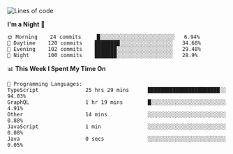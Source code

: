 <!--START_SECTION:waka-->
![Lines of code](https://img.shields.io/badge/From%20Hello%20World%20I%27ve%20Written-640097%20lines%20of%20code-blue)

**I'm a Night 🦉** 

```text
🌞 Morning    24 commits     █░░░░░░░░░░░░░░░░░░░░░░░░   6.94% 
🌆 Daytime    120 commits    ████████░░░░░░░░░░░░░░░░░   34.68% 
🌃 Evening    102 commits    ███████░░░░░░░░░░░░░░░░░░   29.48% 
🌙 Night      100 commits    ███████░░░░░░░░░░░░░░░░░░   28.9%

```


📊 **This Week I Spent My Time On** 

```text
💬 Programming Languages: 
TypeScript               25 hrs 29 mins      ███████████████████████░░   94.03% 
GraphQL                  1 hr 19 mins        █░░░░░░░░░░░░░░░░░░░░░░░░   4.91% 
Other                    14 mins             ░░░░░░░░░░░░░░░░░░░░░░░░░   0.88% 
JavaScript               1 min               ░░░░░░░░░░░░░░░░░░░░░░░░░   0.08% 
Java                     0 secs              ░░░░░░░░░░░░░░░░░░░░░░░░░   0.05%

```


<!--END_SECTION:waka-->
